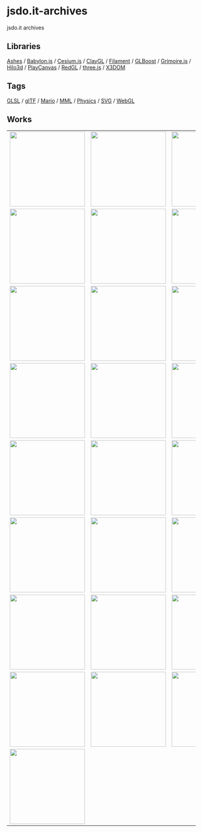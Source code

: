 # jsdo.it-archives
jsdo.it archives

## Libraries

[Ashes](./tag/ashes) / [Babylon.js](./tag/babylon.js) / [Cesium.js](./tag/cesium.js) / [ClayGL](./tag/claygl) / [Filament](./tag/filament) / [GLBoost](./tag/glboost)  / [Grimoire.js](./tag/grimoire.js) / [Hilo3d](./tag/hilo3d) / [PlayCanvas](./tag/playcanvas) / [RedGL](./tag/redgl) / [three.js](./tag/three.js) / [X3DOM](./tag/x3dom)

## Tags

[GLSL](./tag/glsl) / [glTF](./tag/gltf) / [Mario](./tag/mario) / [MML](./tag/mml) / [Physics](./tag/physics) / [SVG](./tag/svg) / [WebGL](./tag/webgl)

## Works

<table>
<tr>
<td><a href="https://cx20.github.io/jsdo.it-archives/cx20/9lUe/" alt="無限大に変化するロゴ"><img src="https://cx20.github.io/jsdo.it-archives/screenshot/9lUe.jpg" width="200" height="200"></a></td>
<td><a href="https://cx20.github.io/jsdo.it-archives/cx20/cTcl/" alt="無限大に変化するロゴ（IE11ロゴ版）"><img src="https://cx20.github.io/jsdo.it-archives/screenshot/cTcl.jpg" width="200" height="200"></a></td>
<td><a href="https://cx20.github.io/jsdo.it-archives/cx20/2t9J/" alt="無限大に変化するロゴ（Edgeロゴ版）"><img src="https://cx20.github.io/jsdo.it-archives/screenshot/2t9J.jpg" width="200" height="200"></a></td>
<td><a href="https://cx20.github.io/jsdo.it-archives/cx20/uMJj/" alt="Three.js の雲のサンプルに飛行石を追加してみるテスト"><img src="https://cx20.github.io/jsdo.it-archives/screenshot/uMJj.jpg" width="200" height="200"></a></td>
</tr>
<tr>
<td><a href="https://cx20.github.io/jsdo.it-archives/cx20/d38T/" alt="海に某未確認飛行物体を追加してみるテスト"><img src="https://cx20.github.io/jsdo.it-archives/screenshot/d38T.jpg" width="200" height="200"></a></td>
<td><a href="https://cx20.github.io/jsdo.it-archives/cx20/uikZ/" alt="Three.js の海のサンプルに飛行石を追加してみるテスト"><img src="https://cx20.github.io/jsdo.it-archives/screenshot/uikZ.jpg" width="200" height="200"></a></td>
<td><a href="https://cx20.github.io/jsdo.it-archives/cx20/7bHz/" alt="ダンボールを落下させてみるテスト"><img src="https://cx20.github.io/jsdo.it-archives/screenshot/7bHz.jpg" width="200" height="200"></a></td>
<td><a href="https://cx20.github.io/jsdo.it-archives/cx20/8ReN/" alt="Three.js + Oimo.js でドミノっぽくドット絵を作るテスト"><img src="https://cx20.github.io/jsdo.it-archives/screenshot/8ReN.jpg" width="200" height="200"></a></td>
</tr>
<tr>
<td><a href="https://cx20.github.io/jsdo.it-archives/cx20/yWa7/" alt="地理院地図3Dデータを使ってみるテスト（その１１）"><img src="https://cx20.github.io/jsdo.it-archives/screenshot/yWa7.jpg" width="200" height="200"></a></td>
<td><a href="https://cx20.github.io/jsdo.it-archives/cx20/8Jmv/" alt="地理院地図3Dデータを使ってみるテスト（その８）"><img src="https://cx20.github.io/jsdo.it-archives/screenshot/8Jmv.jpg" width="200" height="200"></a></td>
<td><a href="https://cx20.github.io/jsdo.it-archives/cx20/bUGs/" alt="地理院地図3Dデータを使ってみるテスト（その８改）"><img src="https://cx20.github.io/jsdo.it-archives/screenshot/bUGs.jpg" width="200" height="200"></a></td>
<td><a href="https://cx20.github.io/jsdo.it-archives/cx20/yc3W/" alt="地理院地図3Dデータを使ってみるテスト（その１０改）"><img src="https://cx20.github.io/jsdo.it-archives/screenshot/yc3W.jpg" width="200" height="200"></a></td>
</tr>
<tr>
<td><a href="https://cx20.github.io/jsdo.it-archives/cx20/zt4L/" alt="地理院地図3Dデータを使ってみるテスト（その１０改3）"><img src="https://cx20.github.io/jsdo.it-archives/screenshot/zt4L.jpg" width="200" height="200"></a></td>
<td><a href="https://cx20.github.io/jsdo.it-archives/cx20/8y4C/" alt="Three.js + Oimo.js で坂道にボールを転がしてみるテスト（その８）"><img src="https://cx20.github.io/jsdo.it-archives/screenshot/8y4C.jpg" width="200" height="200"></a></td>
<td><a href="https://cx20.github.io/jsdo.it-archives/cx20/1zNO/" alt="Three.js + Oimo.js でポッキーを落下させてみるテスト（その２）"><img src="https://cx20.github.io/jsdo.it-archives/screenshot/1zNO.jpg" width="200" height="200"></a></td>
<td><a href="https://cx20.github.io/jsdo.it-archives/cx20/oobX/" alt="Three.js + Oimo.js でコインを落下させてみるテスト（その４）"><img src="https://cx20.github.io/jsdo.it-archives/screenshot/oobX.jpg" width="200" height="200"></a></td>
</tr>
<tr>
<td><a href="https://cx20.github.io/jsdo.it-archives/cx20/1RNU/" alt="Three.js + Oimo.js で消しゴムを落下させてみるテスト"><img src="https://cx20.github.io/jsdo.it-archives/screenshot/1RNU.jpg" width="200" height="200"></a></td>
<td><a href="https://cx20.github.io/jsdo.it-archives/cx20/StoN/" alt="Three.js で消しゴムをストーンヘンジっぽく並べてみるテスト（その３）"><img src="https://cx20.github.io/jsdo.it-archives/screenshot/StoN.jpg" width="200" height="200"></a></td>
<td><a href="https://cx20.github.io/jsdo.it-archives/cx20/aFHd/" alt="Three.js + Oimo.js で消しゴムを落下させてみるテスト（その３）"><img src="https://cx20.github.io/jsdo.it-archives/screenshot/aFHd.jpg" width="200" height="200"></a></td>
<td><a href="https://cx20.github.io/jsdo.it-archives/cx20/bsZG/" alt="Three.js + Oimo.js で消しゴムを落下させてみるテスト（その５）"><img src="https://cx20.github.io/jsdo.it-archives/screenshot/bsZG.jpg" width="200" height="200"></a></td>
</tr>
<tr>
<td><a href="https://cx20.github.io/jsdo.it-archives/cx20/vkVp/" alt="LiquidFun を試してみるテスト"><img src="https://cx20.github.io/jsdo.it-archives/screenshot/vkVp.jpg" width="200" height="200"></a></td>
<td><a href="https://cx20.github.io/jsdo.it-archives/cx20/gsAW/" alt="LiquidFun を試してみるテスト（その２）"><img src="https://cx20.github.io/jsdo.it-archives/screenshot/gsAW.jpg" width="200" height="200"></a></td>
<td><a href="https://cx20.github.io/jsdo.it-archives/cx20/hcPS/" alt="Matter.js でテクスチャを使ってみるテスト"><img src="https://cx20.github.io/jsdo.it-archives/screenshot/hcPS.jpg" width="200" height="200"></a></td>
<td><a href="https://cx20.github.io/jsdo.it-archives/cx20/dJbc/" alt="Matter.js でゴゴゴを物理演算してみるテスト"><img src="https://cx20.github.io/jsdo.it-archives/screenshot/dJbc.jpg" width="200" height="200"></a></td>
</tr>
<tr>
<td><a href="https://cx20.github.io/jsdo.it-archives/cx20/lJhf/" alt="雲の中でゴゴゴを落下させてみるテスト"><img src="https://cx20.github.io/jsdo.it-archives/screenshot/lJhf.jpg" width="200" height="200"></a></td>
<td><a href="https://cx20.github.io/jsdo.it-archives/cx20/7lgA/" alt="Three.js + Cannon.js でゴゴゴを落下させてみるテスト"><img src="https://cx20.github.io/jsdo.it-archives/screenshot/7lgA.jpg" width="200" height="200"></a></td>
<td><a href="https://cx20.github.io/jsdo.it-archives/cx20/saka/" alt="Three.js + Oimo.js で箱にゴゴゴを入れてみるテスト"><img src="https://cx20.github.io/jsdo.it-archives/screenshot/saka.jpg" width="200" height="200"></a></td>
<td><a href="https://cx20.github.io/jsdo.it-archives/cx20/hh04/" alt="Three.js + Oimo.js でゴゴゴを振り回してみるテスト（その２）"><img src="https://cx20.github.io/jsdo.it-archives/screenshot/hh04.jpg" width="200" height="200"></a></td>
</tr>
<tr>
<td><a href="https://cx20.github.io/jsdo.it-archives/cx20/1000/" alt="[WebGL] d3.js を使って作品を並べてみるテスト"><img src="https://cx20.github.io/jsdo.it-archives/screenshot/lKJh.jpg" width="200" height="200"></a></td>
<td><a href="https://cx20.github.io/jsdo.it-archives/cx20/bcus/" alt="[GLSL] d3.js を使ってサンプルを並べてみるテスト"><img src="https://cx20.github.io/jsdo.it-archives/screenshot/bcus.jpg" width="200" height="200"></a></td>
<td><a href="https://cx20.github.io/jsdo.it-archives/cx20/ccJ0/" alt="[Three.js+Oimo.js] d3.js を使って作品を並べてみるテスト"><img src="https://cx20.github.io/jsdo.it-archives/screenshot/ccJ0.jpg" width="200" height="200"></a></td>
<td><a href="https://cx20.github.io/jsdo.it-archives/cx20/qBHw/" alt="[Grimoire.js] d3.js を使って作品を並べてみるテスト"><img src="https://cx20.github.io/jsdo.it-archives/screenshot/qBHw.jpg" width="200" height="200"></a></td>
</tr>
<tr>
<td><a href="https://cx20.github.io/jsdo.it-archives/cx20/OEes/" alt="[WebGL] Grimoire.js + Oimo.js を用いて作品を噴出させてみるテスト"><img src="https://cx20.github.io/jsdo.it-archives/screenshot/OEes.jpg" width="200" height="200"></a></td>
<td></td>
<td></td>
<td></td>
</tr>
</table>
